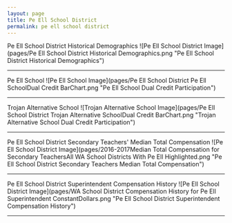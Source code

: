 ```yaml
---
layout: page
title: Pe Ell School District
permalink: pe ell school district
---
```



Pe Ell School District Historical Demographics
![Pe Ell School District Image](pages/Pe Ell School District Historical Demographics.png "Pe Ell School District Historical Demographics")

___

Pe Ell School
![Pe Ell School Image](pages/Pe Ell School District Pe Ell SchoolDual Credit BarChart.png "Pe Ell School Dual Credit Participation")

___

Trojan Alternative School
![Trojan Alternative School Image](pages/Pe Ell School District Trojan Alternative SchoolDual Credit BarChart.png "Trojan Alternative School Dual Credit Participation")

___

Pe Ell School District Secondary Teachers' Median Total Compensation
![Pe Ell School District Image](pages/2016-2017Median Total Compensation for Secondary TeachersAll WA School Districts With Pe Ell Highlighted.png "Pe Ell School District Secondary Teachers Median Total Compensation")

___

Pe Ell School District Superintendent Compensation History
![Pe Ell School District Image](pages/WA School District Compensation History for Pe Ell Superintendent ConstantDollars.png "Pe Ell School District Superintendent Compensation History")

___

